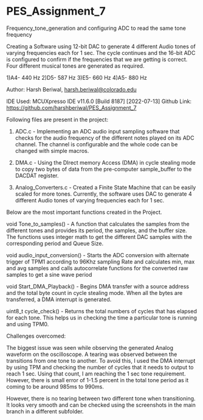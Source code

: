 # PES_Assignment_7
Frequency_tone_generation and configuring ADC to read the same tone frequency

Creating a Software using 12-bit DAC to generate 4 different Audio tones of varying frequencies
each for 1 sec. The cycle continues and the 16-bit ADC is configured to confirm if the frequencies
that we are getting is correct. Four different musical tones are generated as required.  

1)A4- 440 Hz 2)D5- 587 Hz 3)E5- 660 Hz 4)A5- 880 Hz

Author: Harsh Beriwal, harsh.beriwal@colorado.edu

IDE Used: MCUXpresso IDE v11.6.0 [Build 8187] [2022-07-13]
Github Link: https://github.com/harshberiwal/PES_Assignment_7

Following files are present in the project: 

1) ADC.c - Implementing an ADC audio input sampling software that checks for the audio frequency of the
 different notes played on its ADC channel. The channel is configurable and the whole code can be
 changed with simple macros.
 
2) DMA.c - Using the DIrect memory Access (DMA) in cycle stealing mode to copy two bytes of data from the
pre-computer sample_buffer to the DACDAT register.

3) Analog_Converters.c -  Created a Finite State Machine that can be easily scaled for more tones. 
Currently, the software uses DAC to generate 4 different Audio tones of varying frequencies
each for 1 sec.

Below are the most important functions created in the Project. 

void Tone_to_samples() - A function that calculates the samples from the different tones and provides its period,
the samples, and the buffer size. The functions uses integer math to get the different DAC samples with 
the corresponding period and Queue Size. 

void audio_input_conversion() -  Starts the ADC conversion with alternate trigger of TPM1 according to 96Khz sampling Rate
and calculates min, max and avg samples and calls autocorrelate functions for the converted
raw samples to get a sine wave period

void Start_DMA_Playback() - Begins DMA transfer with a source address and the total byte count in cycle
stealing mode. When all the bytes are transferred, a DMA interrupt is generated.

uint8_t cycle_check() -  Returns the total numbers of cycles that has elapsed for each tone. 
This helps us in checking the time a particular tone is running and using TPM0.

Challenges overcomed: 

The biggest issue was seen while observing the generated Analog waveform on the oscilloscope. A tearing was observed between 
the transitions from one tone to another. To avoid this, I used the DMA interrupt by using TPM and checking the number of cycles
that it needs to output to reach 1 sec. Using that count, I am reaching the 1 sec tone requirement. However, there is small error of 
1-1.5 percent in the total tone period as it coming to be around 985ms to 990ms. 

However, there is no tearing between two different tone when transitioning. It looks very smooth and can be checked using the 
screenshots in the main branch in a different subfolder.  


 
 
